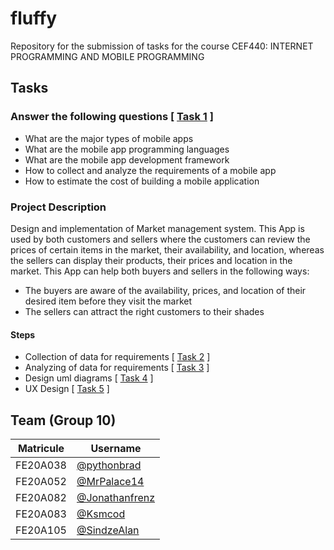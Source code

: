 # fluffy
Repository for the submission of tasks for the course CEF440: INTERNET PROGRAMMING AND MOBILE PROGRAMMING

## Tasks
### Answer the following questions [ [Task 1](task1/report.md) ]
- What are the major types of mobile apps
- What are the mobile app programming languages
- What are the mobile app development framework
- How to collect and analyze the requirements of a mobile app
- How to estimate the cost of building a mobile application
### Project Description
Design and implementation of Market management system.
This App is used by both customers and sellers where the customers can review the prices of certain items in the market, their availability, and location, whereas the sellers can display their products, their prices and location in the market. This App can help both buyers and sellers in the following ways:
- The buyers are aware of the availability, prices, and location of their desired item before they visit the market
- The sellers can attract the right customers to their shades
#### Steps
- Collection of data for requirements [ [Task 2](task2/questions.md) ]
- Analyzing of data for requirements [ [Task 3](task3/results.md) ]
- Design uml diagrams [ [Task 4](task4/software_design.md) ]
- UX Design [ [Task 5](task5/report.md) ]

## Team (Group 10)
|Matricule|Username|
|---------|--------|
|FE20A038|[@pythonbrad](https://github.com/pythonbrad)|
|FE20A052|[@MrPalace14](https://github.com/MrPalace14)|
|FE20A082|[@Jonathanfrenz](https://github.com/Jonathanfrenz)|
|FE20A083|[@Ksmcod](https://github.com/Ksmcod)|
|FE20A105|[@SindzeAlan](https://github.com/SindzeAlan)|
